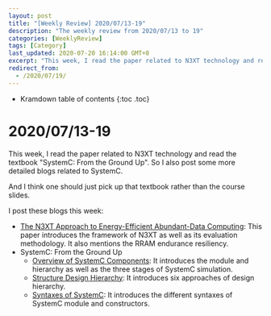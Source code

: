 ```yaml
---
layout: post
title: "[Weekly Review] 2020/07/13-19"
description: "The weekly review from 2020/07/13 to 19"
categories: [WeeklyReview]
tags: [Category]
last_updated: 2020-07-20 16:14:00 GMT+8
excerpt: "This week, I read the paper related to N3XT technology and read the textbook SystemC From the Ground Up"
redirect_from:
  - /2020/07/19/
---
```


* Kramdown table of contents
{:toc .toc}
# 2020/07/13-19

This week, I read the paper related to N3XT technology and read the textbook "SystemC: From the Ground Up". So I also post some more detailed blogs related to SystemC.

And I think one should just pick up that textbook rather than the course slides.

I post these blogs this week:

+ [The N3XT Approach to Energy-Efficient Abundant-Data Computing](https://singularitykchen.github.io/blog/2020/07/14/Read-Paper-The-N3XT-Approach/): This paper introduces the framework of N3XT as well as its  evaluation methodology. It also mentions the RRAM endurance resiliency.
+ SystemC: From the Ground Up
  + [Overview of SystemC Components](https://singularitykchen.github.io/blog/2020/07/17/Emulate-Overview-of-SystemC/): It introduces the module and hierarchy as well as the three stages of SystemC simulation.
  + [Structure Design Hierarchy](https://singularitykchen.github.io/blog/2020/07/17/Emulate-Structure-Design-Hierarchy/): It introduces six approaches of design hierarchy.
  + [Syntaxes of SystemC](https://singularitykchen.github.io/blog/2020/07/17/Emulate-Syntax-of-SystemC/): It introduces the different syntaxes of SystemC module and constructors.